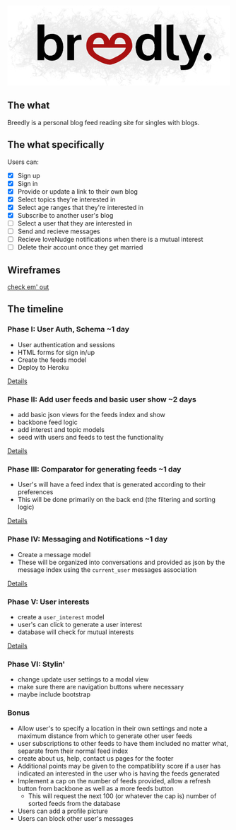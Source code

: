 ![breedly](./app/assets/images/logo_full.png)

## The what 
Breedly is a personal blog feed reading site for singles with blogs.

## The what specifically
Users can:

- [x] Sign up 
- [x] Sign in
- [x] Provide or update a link to their own blog
- [x] Select topics they're interested in
- [x] Select age ranges that they're interested in
- [x] Subscribe to another user's blog
- [ ] Select a user that they are interested in
- [ ] Send and recieve messages
- [ ] Recieve loveNudge notifications when there is a mutual interest
- [ ] Delete their account once they get married

## Wireframes
[check em' out](./docs/views.md)

## The timeline

### Phase I: User Auth, Schema  ~1 day

- User authentication and sessions
- HTML forms for sign in/up
- Create the feeds model
- Deploy to Heroku

[Details](./docs/phase_one.md)

### Phase II: Add user feeds and basic user show ~2 days

- add basic json views for the feeds index and show
- backbone feed logic
- add interest and topic models 
- seed with users and feeds to test the functionality
 
[Details](./docs/phase_two.md)

### Phase III: Comparator for generating feeds ~1 day

- User's will have a feed index that is generated according to their preferences
- This will be done primarily on the back end (the filtering and sorting logic)

[Details](./docs/phase_three.md)

### Phase IV: Messaging and Notifications ~1 day

- Create a message model
- These will be organized into conversations and provided as json by the message index using the `current_user`
messages association

[Details](./docs/phase_four.md)

### Phase V: User interests
- create a `user_interest` model
- user's can click to generate a user interest
- database will check for mutual interests

[Details](./docs/phase_five.md)

### Phase VI: Stylin'
- change update user settings to a modal view
- make sure there are navigation buttons where necessary
- maybe include bootstrap

### Bonus

- Allow user's to specify a location in their own settings and note a maximum distance from which to generate other user feeds
- user subscriptions to other feeds to have them included no matter what, separate from their normal feed index
- create about us, help, contact us pages for the footer
- Additional points may be given to the compatibility score if a user has indicated an interested in the user who is having the feeds generated
- Implement a cap on the number of feeds provided, allow a refresh button from backbone as well as a more feeds button
    - This will request the next 100 (or whatever the cap is) number of sorted feeds from the database
- Users can add a profile picture
- Users can block other user's messages